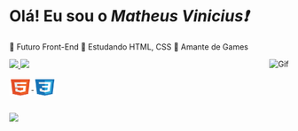 # Olá! Eu sou o <em> Matheus Vinicius❗ </em>

📕 Futuro Front-End
📗 Estudando HTML, CSS
📘 Amante de Games
<div>
  <a href="https://github.com/Dhestor"> 
  <img align="right" alt="Gif" height="200em" src="https://gizmodo.uol.com.br/wp-content/blogs.dir/8/files/2021/02/nyan-cat-1.gif">
  <img height="180em" src="https://github-readme-stats.vercel.app/api?username=Dhestor&show_icons=true&theme=dracula&include_all_commits=true&count_private=true"/>
  <img height="180em" src="https://github-readme-stats.vercel.app/api/top-langs/?username=Dhestor&layout=compact&langs_count=7&theme=dracula"/>
</div>
<div style="display: inline_block"><br>
  <img align="center" alt="HTML" height="30" width="40" src="https://raw.githubusercontent.com/devicons/devicon/master/icons/html5/html5-original.svg">
  <img align="center" alt="CSS" height="30" width="40" src="https://raw.githubusercontent.com/devicons/devicon/master/icons/css3/css3-original.svg">


<br>  <a href="https://instagram.com/_dhestor_" target="_blank"><img src="https://img.shields.io/badge/-Instagram-%23E4405F?style=for-the-badge&logo=instagram&logoColor=white" target="_blank"></a>
</div>

